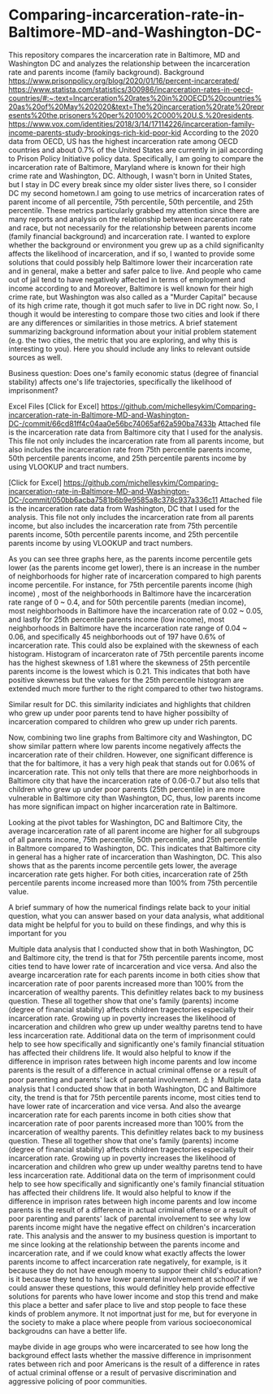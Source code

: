 # Comparing-incarceration-rate-in-Baltimore-MD-and-Washington-DC-
This repository compares the incarceration rate in Baltimore, MD and Washington DC and analyzes the relationship between the incarceration rate and parents income (family background).
Background 
https://www.prisonpolicy.org/blog/2020/01/16/percent-incarcerated/
https://www.statista.com/statistics/300986/incarceration-rates-in-oecd-countries/#:~:text=Incarceration%20rates%20in%20OECD%20countries%20as%20of%20May%202020&text=The%20incarceration%20rate%20represents%20the,prisoners%20per%20100%2C000%20U.S.%20residents.
https://www.vox.com/identities/2018/3/14/17114226/incarceration-family-income-parents-study-brookings-rich-kid-poor-kid
According to the 2020 data from OECD, US has the highest incarceration rate among OECD countries and about 0.7% of the United States are currently in jail according to Prison Policy Initiative policy data. Specifically, I am going to compare the incarceration rate of Baltimore, Maryland where is known for their high crime rate and Washington, DC. Although, I wasn't born in United States, but I stay in DC every break since my older sister lives there, so I consider DC my second hometown.I am going to use metrics of incarceration rates of parent income of all percentile, 75th percentile, 50th percentile, and 25th percentile. These metrics particularly grabbed my attention since there are many reports and analysis on the relationship between incarceration rate and race, but not necessarily for the relationship between parents income (family financial background) and incarceration rate. I wanted to explore whether the background or environment you grew up as a child significanlty affects the likelihood of incarceration, and if so, I wanted to provide some solutions that could possibly help Baltimore lower their incarceration rate and in general, make a better and safer palce to live. And people who came out of jail tend to have negatively affected in terms of employment and income according to  and  Moreover, Baltimore is well known for their high crime rate, but Washington was also called as a "Murder Capital" because of its high crime rate, though it got much safer to live in DC right now. So, I though it would be interesting to compare those two cities and look if there are any differences or similarities in those metrics. 
A brief statement summarizing background information about your initial problem statement (e.g. the two cities, the metric that you are exploring, and why this is interesting to you). Here you should include any links to relevant outside sources as well.

Business question: Does one's family economic status (degree of financial stability) affects one's life trajectories, specifically the likelihood of imprisonment?

Excel Files
[Click for Excel] https://github.com/michellesykim/Comparing-incarceration-rate-in-Baltimore-MD-and-Washington-DC-/commit/66cd81ff4c04aa0e56bc74065af62a590ba7433b
Attached file is the incarceration rate data from Baltimore city that I used for the analysis. This file not only includes the incarceration rate from all parents income, but also includes the incarceration rate from 75th percentile parents income, 50th percentile parents income, and 25th percentile parents income by using VLOOKUP and tract numbers. 

[Click for Excel] https://github.com/michellesykim/Comparing-incarceration-rate-in-Baltimore-MD-and-Washington-DC-/commit/050bb6acba7581b6b9e9585a8c378c937a336c11
Attached file is the incarceration rate data from Washington, DC that I used for the analysis. This file not only includes the incarceration rate from all parents income, but also includes the incarceration rate from 75th percentile parents income, 50th percentile parents income, and 25th percentile parents income by using VLOOKUP and tract numbers. 

As you can see three graphs here, as the parents income percentile gets lower (as the parents income get lower), there is an increase in the number of neighborhoods for higher rate of incarceration compared to high parents income percentile. For instance, for 75th percentile parents income (high income) , most of the neighborhoods in Baltimore have the incarceration rate range of 0 ~ 0.4, and for 50th percentile parents (median income), most neighborhoods in Baltimore have the incarceration rate of 0.02 ~ 0.05, and lastly for 25th percentile parents income (low income), most neighborhoods in Baltimore have the incarceration rate range of 0.04 ~ 0.06, and specifically 45 neighborhoods out of 197 have 0.6% of incarceration rate. This could also be explained with the skewness of each histogram. Histogram of incarceraton rate of 75th percentile parents income has the highest skewness of 1.81 where the skewness of 25th percentile parents income is the lowest which is 0.21. This indicates that both have positive skewness but the values for the 25th percentile histogram are extended much more further to the right compared to other two histograms. 

Similar result for DC. this similarity indiciates and highlights that children who grew up under poor parents tend to have higher possibilty of incarceration compared to children who grew up under rich parents. 

Now, combining two line graphs from Baltimore city and Washington, DC show similar pattern where low parents income negatively affects the incarceration rate of their children. However, one significant difference is that the for baltimore, it has a very high peak that stands out for 0.06% of incarceration rate. This not only tells that there are more neighborhoods in Baltimore city that have the incarceration rate of 0.06-0.7 but also tells that children who grew up under poor parents (25th percentile) in are more vulnerable in Baltimore city than Washington, DC, thus, low parents income has more significan impact on higher incarceration rate in Baltimore. 

Looking at the pivot tables for Washington, DC and Baltimore City, the average incarceration rate of all parent income are higher for all subgroups of all parents income, 75th percentile, 50th percentile, and 25th percentile in Baltmore compared to Washington, DC. This indicates that Baltimore city in general has a higher rate of incarceration than Washington, DC. This also shows that as the parents income percentile gets lower, the average incarceration rate gets higher. For both cities, incarceration rate of 25th percentile parents income increased more than 100% from 75th percentile value. 

A brief summary of how the numerical findings relate back to your initial question, what you can answer based on your data analysis, what additional data might be helpful for you to build on these findings, and why this is important for you

Multiple data analysis that I conducted show that in both Washington, DC and Baltimore city, the trend is that for 75th percentile parents income, most cities tend to have lower rate of incarceration and vice versa. And also the avearge incarceration rate for each parents income in both cities show that incarceration rate of poor parents increased more than 100% from the incarceration of wealthy parents. This definitley relates back to my business question. These all together show that one's family (parents) income (degree of financial stability) affects children tragectories especially their incarceration rate. Growing up in poverty increases the likelihood of incarceration and children who grew up under wealthy paretns tend to have less incarceration rate. Additional data on the term of imprisonment could help to see how specifically and significantly one's family financial stituation has affected their childrens life. It would also helpful to know if the difference in imprison rates between high income parents and low income parents is the result of a difference in actual criminal offense or a result of poor parenting and parents' lack of parental involvement. 소ㅑ
Multiple data analysis that I conducted show that in both Washington, DC and Baltimore city, the trend is that for 75th percentile parents income, most cities tend to have lower rate of incarceration and vice versa. And also the avearge incarceration rate for each parents income in both cities show that incarceration rate of poor parents increased more than 100% from the incarceration of wealthy parents. This definitley relates back to my business question. These all together show that one's family (parents) income (degree of financial stability) affects children tragectories especially their incarceration rate. Growing up in poverty increases the likelihood of incarceration and children who grew up under wealthy paretns tend to have less incarceration rate. Additional data on the term of imprisonment could help to see how specifically and significantly one's family financial stituation has affected their childrens life. It would also helpful to know if the difference in imprison rates between high income parents and low income parents is the result of a difference in actual criminal offense or a result of poor parenting and parents' lack of parental involvement to see why low parents income might have the negative effect on children's incarceration rate. This analysis and the answer to my business question is important to me since looking at the relationship between the parents income and incarceration rate, and if we could know what exactly affects the lower parents income to affect incarceration rate negatively, for example, is it because they do not have enough moeny to suppor their child's education? is it because they tend to have lower parental involvement at school? if we could answer these questions, this would definitley help provide effective solutions for parents who have lower income and stop this trend and make this place a better and safer place to live and stop people to face these kinds of problem anymore. It not importnat just for me, but for everyone in the society to make a place where people from various socioeconomical backgroudns can have a better life. 







maybe divide in age groups who were incarcerated to see how long the background effect lasts
whether the massive difference in imprisonment rates between rich and poor Americans is the result of a difference in rates of actual criminal offense or a result of pervasive discrimination and aggressive policing of poor communities.
